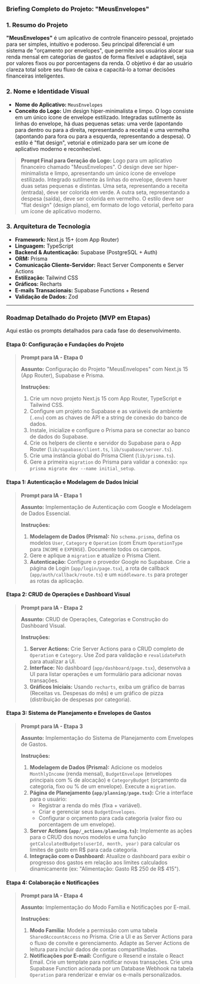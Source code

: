 ### **Briefing Completo do Projeto: "MeusEnvelopes"**

### **1. Resumo do Projeto**

**"MeusEnvelopes"** é um aplicativo de controle financeiro pessoal, projetado para ser simples, intuitivo e poderoso. Seu principal diferencial é um sistema de "orçamento por envelopes", que permite aos usuários alocar sua renda mensal em categorias de gastos de forma flexível e adaptável, seja por valores fixos ou por porcentagens da renda. O objetivo é dar ao usuário clareza total sobre seu fluxo de caixa e capacitá-lo a tomar decisões financeiras inteligentes.

### **2. Nome e Identidade Visual**

- **Nome do Aplicativo:** `MeusEnvelopes`
- **Conceito do Logo:** Um design hiper-minimalista e limpo. O logo consiste em um único ícone de envelope estilizado. Integradas sutilmente às linhas do envelope, há duas pequenas setas: uma verde (apontando para dentro ou para a direita, representando a receita) e uma vermelha (apontando para fora ou para a esquerda, representando a despesa). O estilo é "flat design", vetorial e otimizado para ser um ícone de aplicativo moderno e reconhecível.

> **Prompt Final para Geração do Logo:**
> Logo para um aplicativo financeiro chamado "MeusEnvelopes". O design deve ser hiper-minimalista e limpo, apresentando um único ícone de envelope estilizado. Integrado sutilmente às linhas do envelope, devem haver duas setas pequenas e distintas. Uma seta, representando a receita (entrada), deve ser colorida em verde. A outra seta, representando a despesa (saída), deve ser colorida em vermelho. O estilo deve ser "flat design" (design plano), em formato de logo vetorial, perfeito para um ícone de aplicativo moderno.

### **3. Arquitetura de Tecnologia**

- **Framework:** Next.js 15+ (com App Router)
- **Linguagem:** TypeScript
- **Backend & Autenticação:** Supabase (PostgreSQL + Auth)
- **ORM:** Prisma
- **Comunicação Cliente-Servidor:** React Server Components e Server Actions
- **Estilização:** Tailwind CSS
- **Gráficos:** Recharts
- **E-mails Transacionais:** Supabase Functions + Resend
- **Validação de Dados:** Zod

---

### **Roadmap Detalhado do Projeto (MVP em Etapas)**

Aqui estão os prompts detalhados para cada fase do desenvolvimento.

#### **Etapa 0: Configuração e Fundações do Projeto**

> **Prompt para IA - Etapa 0**
>
> **Assunto:** Configuração do Projeto "MeusEnvelopes" com Next.js 15 (App Router), Supabase e Prisma.
>
> **Instruções:**
>
> 1. Crie um novo projeto Next.js 15 com App Router, TypeScript e Tailwind CSS.
> 2. Configure um projeto no Supabase e as variáveis de ambiente (`.env`) com as chaves de API e a string de conexão do banco de dados.
> 3. Instale, inicialize e configure o Prisma para se conectar ao banco de dados do Supabase.
> 4. Crie os helpers de cliente e servidor do Supabase para o App Router (`lib/supabase/client.ts`, `lib/supabase/server.ts`).
> 5. Crie uma instância global do Prisma Client (`lib/prisma.ts`).
> 6. Gere a primeira `migration` do Prisma para validar a conexão: `npx prisma migrate dev --name initial_setup`.

#### **Etapa 1: Autenticação e Modelagem de Dados Inicial**

> **Prompt para IA - Etapa 1**
>
> **Assunto:** Implementação de Autenticação com Google e Modelagem de Dados Essencial.
>
> **Instruções:**
>
> 1.  **Modelagem de Dados (Prisma):** No `schema.prisma`, defina os modelos `User`, `Category` e `Operation` (com Enum `OperationType` para `INCOME` e `EXPENSE`). Documente todos os campos.
> 2.  Gere e aplique a `migration` e atualize o Prisma Client.
> 3.  **Autenticação:** Configure o provedor Google no Supabase. Crie a página de Login (`app/login/page.tsx`), a rota de callback (`app/auth/callback/route.ts`) e um `middleware.ts` para proteger as rotas da aplicação.

#### **Etapa 2: CRUD de Operações e Dashboard Visual**

> **Prompt para IA - Etapa 2**
>
> **Assunto:** CRUD de Operações, Categorias e Construção do Dashboard Visual.
>
> **Instruções:**
>
> 1.  **Server Actions:** Crie Server Actions para o CRUD completo de `Operation` e `Category`. Use Zod para validação e `revalidatePath` para atualizar a UI.
> 2.  **Interface:** No dashboard (`app/dashboard/page.tsx`), desenvolva a UI para listar operações e um formulário para adicionar novas transações.
> 3.  **Gráficos Iniciais:** Usando `recharts`, exiba um gráfico de barras (Receitas vs. Despesas do mês) e um gráfico de pizza (distribuição de despesas por categoria).

#### **Etapa 3: Sistema de Planejamento e Envelopes de Gastos**

> **Prompt para IA - Etapa 3**
>
> **Assunto:** Implementação do Sistema de Planejamento com Envelopes de Gastos.
>
> **Instruções:**
>
> 1.  **Modelagem de Dados (Prisma):** Adicione os modelos `MonthlyIncome` (renda mensal), `BudgetEnvelope` (envelopes principais com % de alocação) e `CategoryBudget` (orçamento da categoria, fixo ou % de um envelope). Execute a `migration`.
> 2.  **Página de Planejamento (`app/planning/page.tsx`):** Crie a interface para o usuário:
>     - Registrar a renda do mês (fixa + variável).
>     - Criar e gerenciar seus `BudgetEnvelopes`.
>     - Configurar o orçamento para cada categoria (valor fixo ou porcentagem de um envelope).
> 3.  **Server Actions (`app/_actions/planning.ts`):** Implemente as ações para o CRUD dos novos modelos e uma função `getCalculatedBudgets(userId, month, year)` para calcular os limites de gasto em R$ para cada categoria.
> 4.  **Integração com o Dashboard:** Atualize o dashboard para exibir o progresso dos gastos em relação aos limites calculados dinamicamente (ex: "Alimentação: Gasto R$ 250 de R$ 415").

#### **Etapa 4: Colaboração e Notificações**

> **Prompt para IA - Etapa 4**
>
> **Assunto:** Implementação do Modo Família e Notificações por E-mail.
>
> **Instruções:**
>
> 1.  **Modo Família:** Modele a permissão com uma tabela `SharedAccountAccess` no Prisma. Crie a UI e as Server Actions para o fluxo de convite e gerenciamento. Adapte as Server Actions de leitura para incluir dados de contas compartilhadas.
> 2.  **Notificações por E-mail:** Configure o Resend e instale o React Email. Crie um template para notificar novas transações. Crie uma Supabase Function acionada por um Database Webhook na tabela `Operation` para renderizar e enviar os e-mails personalizados.
